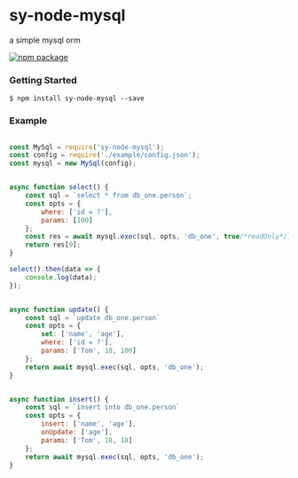 # sy-node-mysql
a simple mysql orm

[![npm package](https://nodei.co/npm/sy-node-mysql.png?downloads=true&downloadRank=true&stars=true)](https://nodei.co/npm/sy-node-mysql/)


### Getting Started
```shell
$ npm install sy-node-mysql --save
```


### Example

```javascript

const MySql = require('sy-node-mysql');
const config = require('./example/config.json');
const mysql = new MySql(config);


async function select() {
    const sql = `select * from db_one.person`;
    const opts = {
        where: ['id = ?'],
        params: [100]
    };
    const res = await mysql.exec(sql, opts, 'db_one', true/*readOnly*/);
    return res[0];
}

select().then(data => {
    console.log(data);
});


async function update() {
    const sql = `update db_one.person`
    const opts = {
        set: ['name', 'age'],
        where: ['id = ?'],
        params: ['Tom', 18, 100]
    };
    return await mysql.exec(sql, opts, 'db_one');
}


async function insert() {
    const sql = `insert into db_one.person`
    const opts = {
        insert: ['name', 'age'],
        onUpdate: ['age'],
        params: ['Tom', 18, 18]
    };
    return await mysql.exec(sql, opts, 'db_one');
}

```

